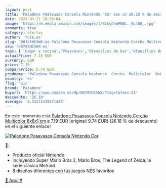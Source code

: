 ```yaml
---
layout: post
title: 'Paladone Posavasos Consola Nintendo  Cor con un 26.18 % de descuento'
date: 2021-03-21 18:28:04
image: 'https://m.media-amazon.com/images/I/51SyDnoMNBL._SL400_.jpg'
comments: true
category: ofertas
author: 'tole.es'
slug: 'B078YHCXWX-es Paladone Posavasos Consola Nintendo Corcho Multicolor...'
sku: 'B078YHCXWX-es'
tags: [ 'Hogar y cocina','Posavasos','Utensilios de bar','Utensilios de cocina','nintendo','paladone', ]
actualPrice: 7.19 EUR
currency: EUR
price: 7.19
comparePrice: 9.74 EUR
prodname: 'Paladone Posavasos Consola Nintendo  Corcho  Multicolor  8x8x1 cm'
country: 'es'
flag: '🇪🇸'
brand: 'Paladone'
buyurl: 'https://www.amazon.es/dp/B078YHCXWX/?tag=tolees-21'
descuento: '26.18'
average: '8.31571428571428'
---
```


En este momento está [Paladone Posavasos Consola Nintendo  Corcho  Multicolor  8x8x1 cm](https://www.amazon.es/dp/B078YHCXWX/?tag=tolees-21) a 7.19 EUR (original: 9.74 EUR) (26.18 %  de descuento) en el siguiente enlace!

[![Paladone Posavasos Consola Nintendo  Cor](https://m.media-amazon.com/images/I/51SyDnoMNBL._SL400_.jpg)](https://www.amazon.es/dp/B078YHCXWX/?tag=tolees-21)

🔎:

- Producto oficial Nintendo
- Incluyendo Super Mario Bros 2, Mario Bros, The Legend of Zelda, la serie clásica Metroid
- 8 diseños diferentes con tus juegos NES favoritos

[🛒 Aquí!!!](https://www.amazon.es/dp/B078YHCXWX/?tag=tolees-21)
